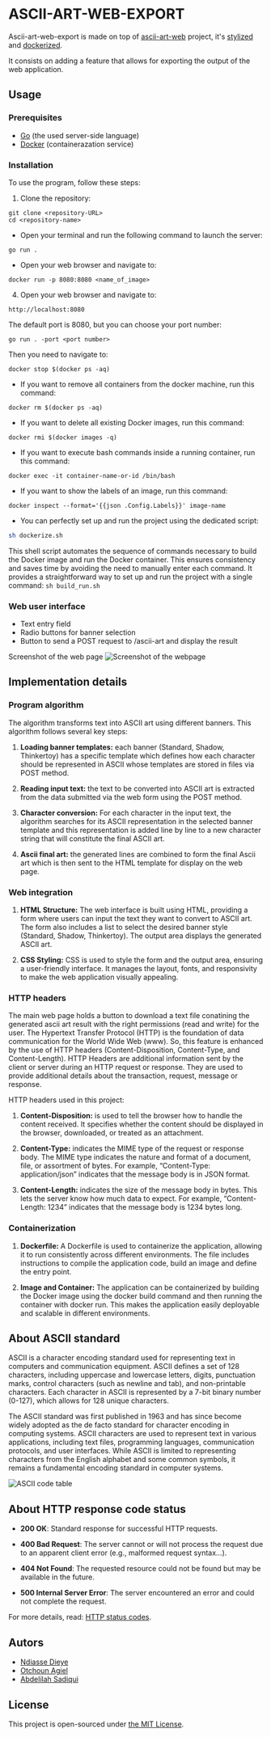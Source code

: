 # ASCII-ART-WEB-EXPORT

Ascii-art-web-export is made on top of [ascii-art-web](https://learn.zone01oujda.ma/git/ndieye/ascii-art-web) project, it's [stylized](https://learn.zone01oujda.ma/git/ndieye/ascii-art-web-stylize) and [dockerized](https://learn.zone01oujda.ma/git/asadiqui/ascii-art-web-dockerize).

It consists on adding a feature that allows for exporting the output of the web application.

## Usage

### Prerequisites

- [Go](https://go.dev/doc/install) (the used server-side language)
- [Docker](https://docs.docker.com/get-docker/) (containerazation service)

### Installation

To use the program, follow these steps: 

1. Clone the repository:

```console
git clone <repository-URL>
cd <repository-name>
```
- Open your terminal and run the following command to launch the server:
```console
go run .
``` 
- Open your web browser and navigate to: 
```console
docker run -p 8080:8080 <name_of_image>
```

4. Open your web browser and navigate to: 

```
http://localhost:8080
``` 
The default port is 8080, but you can choose your port number:
```console
go run . -port <port number>
```
Then you need to navigate to:
```console
docker stop $(docker ps -aq)
```

- If you want to remove all containers from the docker machine, run this command:

```console
docker rm $(docker ps -aq)
```

- If you want to delete all existing Docker images, run this command:

```console
docker rmi $(docker images -q)
```

- If you want to execute bash commands inside a running container, run this command:

```console
docker exec -it container-name-or-id /bin/bash
```

- If you want to show the labels of an image, run this command:

```console
docker inspect --format='{{json .Config.Labels}}' image-name
```

- You can perfectly set up and run the project using the dedicated script:

```sh
sh dockerize.sh
```

This shell script automates the sequence of commands necessary to build the Docker image and run the Docker container. This ensures consistency and saves time by avoiding the need to manually enter each command. It provides a straightforward way to set up and run the project with a single command: ``sh build_run.sh``

### Web user interface

- Text entry field
- Radio buttons for banner selection
- Button to send a POST request to /ascii-art and display the result

Screenshot of the web page
![Screenshot of the webpage](static/images/ReadmeScreen.png)

## Implementation details

### Program algorithm

The algorithm transforms text into ASCII art using different banners. This algorithm follows several key steps:

1. **Loading banner templates:** each banner (Standard, Shadow, Thinkertoy) has a specific template which defines how each character should be represented in ASCII whose templates are stored in files via POST method.

2. **Reading input text:** the text to be converted into ASCII art is extracted from the data submitted via the web form using the POST method.

3. **Character conversion:** For each character in the input text, the algorithm searches for its ASCII representation in the selected banner template and this representation is added line by line to a new character string that will constitute the final ASCII art.

4. **Ascii final art:** the generated lines are combined to form the final Ascii art which is then sent to the HTML template for display on the web page.

### Web integration

1. **HTML Structure:** The web interface is built using HTML, providing a form where users can input the text they want to convert to ASCII art. The form also includes a list to select the desired banner style (Standard, Shadow, Thinkertoy). The output area displays the generated ASCII art.

2. **CSS Styling:** CSS is used to style the form and the output area, ensuring a user-friendly interface. It manages the layout, fonts, and responsivity to make the web application visually appealing.

### HTTP headers

The main web page holds a button to download a text file conatining the generated ascii art result with the right permissions (read and write) for the user. The Hypertext Transfer Protocol (HTTP) is the foundation of data communication for the World Wide Web (www). So, this feature is enhanced by the use of HTTP headers (Content-Disposition, Content-Type, and Content-Length). HTTP Headers are additional information sent by the client or server during an HTTP request or response. They are used to provide additional details about the transaction, request, message or response.

HTTP headers used in this project:

1. **Content-Disposition:** is used to tell the browser how to handle the content received. It specifies whether the content should be displayed in the browser, downloaded, or treated as an attachment.

2. **Content-Type:** indicates the MIME type of the request or response body. The MIME type indicates the nature and format of a document, file, or assortment of bytes. For example, “Content-Type: application/json” indicates that the message body is in JSON format.

3. **Content-Length:** indicates the size of the message body in bytes. This lets the server know how much data to expect. For example, “Content-Length: 1234” indicates that the message body is 1234 bytes long.

### Containerization

1. **Dockerfile:** A Dockerfile is used to containerize the application, allowing it to run consistently across different environments. The file includes instructions to compile the application code, build an image and define the entry point.

2. **Image and Container:** The application can be containerized by building the Docker image using the docker build command and then running the container with docker run. This makes the application easily deployable and scalable in different environments.

## About ASCII standard

ASCII is a character encoding standard used for representing text in computers and communication equipment. ASCII defines a set of 128 characters, including uppercase and lowercase letters, digits, punctuation marks, control characters (such as newline and tab), and non-printable characters. Each character in ASCII is represented by a 7-bit binary number (0-127), which allows for 128 unique characters.

The ASCII standard was first published in 1963 and has since become widely adopted as the de facto standard for character encoding in computing systems. ASCII characters are used to represent text in various applications, including text files, programming languages, communication protocols, and user interfaces. While ASCII is limited to representing characters from the English alphabet and some common symbols, it remains a fundamental encoding standard in computer systems.

![ASCII code table](static/images/ascii-table.png)

## About HTTP response code status

- **200 OK**: Standard response for successful HTTP requests.

- **400 Bad Request**: The server cannot or will not process the request due to an apparent client error (e.g., malformed request syntax...).

- **404 Not Found**: The requested resource could not be found but may be available in the future.

- **500 Internal Server Error**: The server encountered an error and could not complete the request.

For more details, read: [HTTP status codes](https://en.wikipedia.org/wiki/List_of_HTTP_status_codes).

## Autors

- [Ndiasse Dieye](https://learn.zone01oujda.ma/git/ndieye)
- [Otchoun Agiel](https://learn.zone01oujda.ma/git/aotchoun)
- [Abdelilah Sadiqui](https://learn.zone01oujda.ma/git/asadiqui)

## License

This project is open-sourced under [the MIT License](https://opensource.org/license/mit).